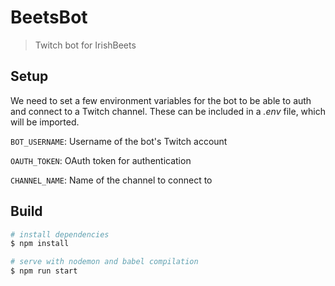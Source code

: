 # BeetsBot

> Twitch bot for IrishBeets

## Setup

We need to set a few environment variables for the bot to be able to auth and connect to a Twitch channel. These can be included in a _.env_ file, which will be imported.

`BOT_USERNAME`: Username of the bot's Twitch account

`OAUTH_TOKEN`: OAuth token for authentication

`CHANNEL_NAME`: Name of the channel to connect to

## Build

```bash
# install dependencies
$ npm install

# serve with nodemon and babel compilation
$ npm run start
```
